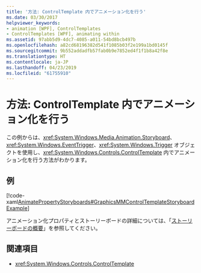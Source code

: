 ```yaml
---
title: '方法: ControlTemplate 内でアニメーション化を行う'
ms.date: 03/30/2017
helpviewer_keywords:
- animation [WPF], ControlTemplates
- ControlTemplates [WPF], animating within
ms.assetid: 97abb5d9-4dc7-4085-a011-54bd8bcb497b
ms.openlocfilehash: a82cd68196382d541f1085b03f2e199a1bd0145f
ms.sourcegitcommit: 9b552addadfb57fab0b9e7852ed4f1f1b8a42f8e
ms.translationtype: HT
ms.contentlocale: ja-JP
ms.lasthandoff: 04/23/2019
ms.locfileid: "61755910"
---
```

# <a name="how-to-animate-in-a-controltemplate"></a>方法: ControlTemplate 内でアニメーション化を行う
この例からは、<xref:System.Windows.Media.Animation.Storyboard>、<xref:System.Windows.EventTrigger>、<xref:System.Windows.Trigger> オブジェクトを使用し、<xref:System.Windows.Controls.ControlTemplate> 内でアニメーション化を行う方法がわかります。  
  
## <a name="example"></a>例  
 [!code-xaml[AnimatePropertyStoryboards#GraphicsMMControlTemplateStoryboardExample](~/samples/snippets/xaml/VS_Snippets_Wpf/AnimatePropertyStoryboards/XAML/ControlTemplateStoryboardExample.xaml#graphicsmmcontroltemplatestoryboardexample)]  
  
 アニメーション化プロパティとストーリーボードの詳細については、「[ストーリーボードの概要](storyboards-overview.md)」を参照してください。  
  
## <a name="see-also"></a>関連項目

- <xref:System.Windows.Controls.ControlTemplate>

